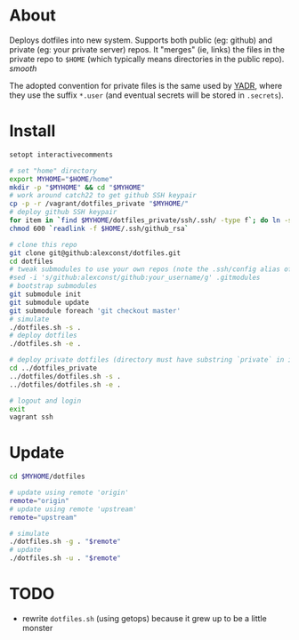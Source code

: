 # About

Deploys dotfiles into new system.
Supports both public (eg: github) and private (eg: your private server) repos. It "merges" (ie, links) the files in the private repo to `$HOME` (which typically means directories in the public repo).
*smooth*

The adopted convention for private files is the same used by [YADR](https://github.com/skwp/dotfiles), where they use the suffix `*.user` (and eventual secrets will be stored in `.secrets`).


# Install

```bash
setopt interactivecomments

# set "home" directory
export MYHOME="$HOME/home"
mkdir -p "$MYHOME" && cd "$MYHOME"
# work around catch22 to get github SSH keypair
cp -p -r /vagrant/dotfiles_private "$MYHOME/"
# deploy github SSH keypair
for item in `find $MYHOME/dotfiles_private/ssh/.ssh/ -type f`; do ln -s `readlink -f "$item"` $HOME/.ssh/; done
chmod 600 `readlink -f $HOME/.ssh/github_rsa`

# clone this repo
git clone git@github:alexconst/dotfiles.git
cd dotfiles
# tweak submodules to use your own repos (note the .ssh/config alias of github)
#sed -i 's/github:alexconst/github:your_username/g' .gitmodules
# bootstrap submodules
git submodule init
git submodule update
git submodule foreach 'git checkout master'
# simulate
./dotfiles.sh -s .
# deploy dotfiles
./dotfiles.sh -e .

# deploy private dotfiles (directory must have substring `private` in its name)
cd ../dotfiles_private
../dotfiles/dotfiles.sh -s .
../dotfiles/dotfiles.sh -e .

# logout and login
exit
vagrant ssh
```


# Update

```bash
cd $MYHOME/dotfiles

# update using remote 'origin'
remote="origin"
# update using remote 'upstream'
remote="upstream"

# simulate
./dotfiles.sh -g . "$remote"
# update
./dotfiles.sh -u . "$remote"
```


# TODO

- rewrite `dotfiles.sh` (using getops) because it grew up to be a little monster

